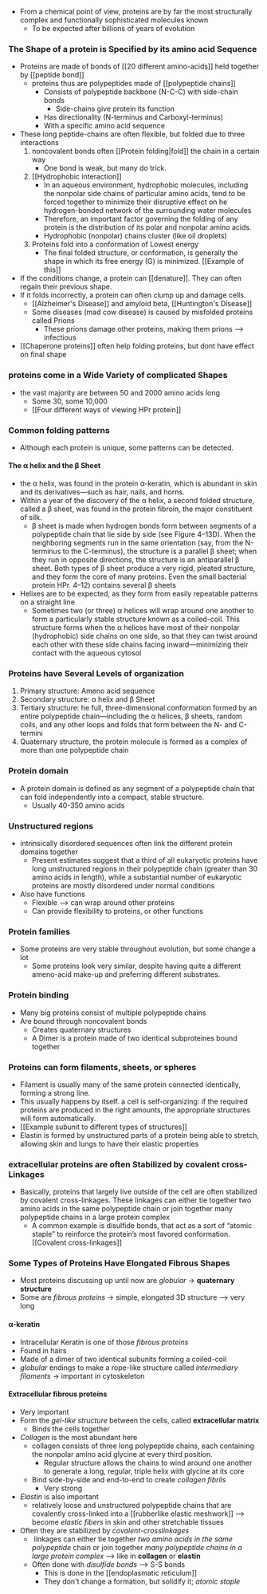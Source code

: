 - From a chemical point of view, proteins are by far the most structurally complex and functionally sophisticated molecules known
	- To be expected after billions of years of evolution
### The Shape of a protein is Specified by its amino acid Sequence
- Proteins are made of bonds of [[20 different amino-acids]] held together by [[peptide bond]]
	- proteins thus are polypeptides made of [[polypeptide chains]]
		- Consists of polypeptide backbone (N-C-C) with side-chain bonds
			- Side-chains give protein its function
		- Has directionality (N-terminus and Carboxyl-terminus)
		- With a specific amino acid sequence
- These long peptide-chains are often flexible, but folded due to three interactions
	1. noncovalent bonds often [[Protein folding|fold]] the chain in a certain way
		- One bond is weak, but many do trick.
	2. [[Hydrophobic interaction]]
		- In an aqueous environment, hydrophobic molecules, including the nonpolar side chains of particular amino acids, tend to be forced together to minimize their disruptive effect on he hydrogen-bonded network of the surrounding water molecules
		-  Therefore, an important factor governing the folding of any protein is the distribution of its polar and nonpolar amino acids.
		- Hydrophobic (nonpolar) chains cluster (like oil droplets)
	3. Proteins fold into a conformation of Lowest energy
		- The final folded structure, or conformation, is generally the shape in which its free energy (G) is minimized. [[Example of this]]
- If the conditions change, a protein can [[denature]]. They can often regain their previous shape.
- If it folds incorrectly, a protein can often clump up and damage cells.
	- [[Alzheimer's Disease]] and amyloid beta, [[Huntington's Disease]]
	- Some diseases (mad cow disease) is caused by misfolded proteins called Prions
		- These prions damage other proteins, making them prions --> infectious
- [[Chaperone proteins]] often help folding proteins, but dont have effect on final shape
### proteins come in a Wide Variety of complicated Shapes
- the vast majority are between 50 and 2000 amino acids long
	- Some 30, some 10,000
	- [[Four different ways of viewing HPr protein]]
### Common folding patterns
- Although each protein is unique, some patterns can be detected.
#### The α helix and the β Sheet
- the α helix, was found in the protein α-keratin, which is abundant in skin and its derivatives—such as hair, nails, and horns.
- Within a year of the discovery of the α helix, a second folded structure, called a β sheet, was found in the protein fibroin, the major constituent of silk.
	-  β sheet is made when hydrogen bonds form between segments of a polypeptide chain that lie side by side (see Figure 4–13D). When the neighboring segments run in the same orientation (say, from the N-terminus to the C-terminus), the structure is a parallel β sheet; when they run in opposite directions, the structure is an antiparallel β sheet. Both types of β sheet produce a very rigid, pleated structure, and they form the core of many proteins. Even the small bacterial protein HPr.
4–12) contains several β sheets
- Helixes are to be expected, as they form from easily repeatable patterns on a straight line
	- Sometimes two (or three) α helices will wrap around one another to form a particularly stable structure known as a coiled-coil. This structure forms when the α helices have most of their nonpolar (hydrophobic) side chains on one side, so that they can twist around each other with these side chains facing inward—minimizing their contact with the aqueous cytosol 
### Proteins have Several Levels of organization
1. Primary structure: Ameno acid sequence
2. Secondary structure: α helix and β Sheet
3. Tertiary structure: he full, three-dimensional conformation formed by an entire polypeptide chain—including the α helices, β sheets, random coils, and any other loops and folds that form between the N- and C-termini
4. Quaternary structure,  the protein molecule is formed as a complex of more than one polypeptide chain
### Protein domain
- A protein domain is defined as any segment of a polypeptide chain that can fold independently into a compact, stable structure. 
	- Usually 40-350 amino acids
### Unstructured regions
- intrinsically disordered sequences often link the different protein domains together
	- Present estimates suggest that a third of all eukaryotic proteins have long unstructured regions in their polypeptide chain (greater than 30 amino acids in length), while a substantial number of eukaryotic proteins are mostly disordered under normal conditions
- Also have functions
	- Flexible --> can wrap around other proteins
	- Can provide flexibility to proteins, or other functions
### Protein families
- Some proteins are very stable throughout evolution, but some change a lot
	- Some proteins look very similar, despite having quite a different ameno-acid make-up and preferring different substrates.
### Protein binding
- Many big proteins consist of multiple polypeptide chains
- Are bound through noncovalent bonds
	- Creates quaternary structures
	- A Dimer is a protein made of two identical subproteines bound together
### Proteins can form filaments, sheets, or spheres
- Filament is usually many of the same protein connected identically, forming a strong line.
- This usually happens by itself. a cell is self-organizing: if the required proteins are produced in the right amounts, the appropriate structures will form automatically.
- [[Example subunit to different types of structures]]
- Elastin is formed by unstructured parts of a protein being able to stretch, allowing skin and lungs to have their elastic properties
### extracellular proteins are often Stabilized by covalent cross-Linkages
- Basically, proteins that largely live outside of the cell are often stabilized by covalent cross-linkages. These linkages can either tie together two amino acids in the same polypeptide chain or join together many polypeptide chains in a large protein complex
	- A common example is disulfide bonds, that  act as a sort of “atomic staple” to reinforce the protein’s most favored conformation. [[Covalent cross-linkages]]
### Some Types of Proteins Have Elongated Fibrous Shapes
- Most proteins discussing up until now are *globular* -> **quaternary structure**
- Some are *fibrous proteins* -> simple, elongated 3D structure --> very long
#### α-keratin
- Intracellular Keratin is one of those *fibrous proteins*
- Found in hairs
- Made of a dimer of two identical subunits forming a coiled-coil
- *globular* endings to make a rope-like structure called *intermediary filaments* -> important in cytoskeleton
#### Extracellular fibrous proteins
- Very important
- Form the *gel-like structure* between the cells, called **extracellular matrix**
	- Binds the cells together
- *Collagen* is the most abundant here
	- collagen  consists of three long polypeptide chains, each containing the nonpolar amino acid glycine at every third position.
		- Regular structure allows the chains to wind around one another to generate a long, regular, triple helix with glycine at its core
	- Bind side-by-side and end-to-end to create *collagen fibrils*
		- Very strong
- *Elastin* is also important
	- relatively loose and unstructured polypeptide chains that are covalently cross-linked into a [[rubberlike elastic meshwork]]  --> become *elastic fibers* in skin and other stretchable tissues
- Often they are stabilized by *covalent-crosslinkages*
	-  linkages can either tie together *two amino acids in the same polypeptide* chain or join together *many polypeptide chains in a large protein complex* --> like in **collagen** or **elastin**
	- Often done with *disulfide bonds* --> S-S bonds
		- This is done in the [[endoplasmatic reticulum]]
		- They don't change a formation, but solidify it; *atomic staple*